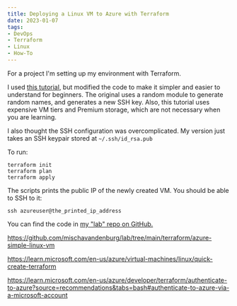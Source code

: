 ```yaml
---
title: Deploying a Linux VM to Azure with Terraform
date: 2023-01-07
tags:
- DevOps
- Terraform
- Linux
- How-To
---
```


For a project I'm setting up my environment with Terraform. 

I used [this tutorial](https://learn.microsoft.com/en-us/azure/virtual-machines/linux/quick-create-terraform), but modified the code to make it simpler and easier to understand for beginners. The original uses a random module to generate random names, and generates a new SSH key. Also, this tutorial uses expensive VM tiers and Premium storage, which are not necessary when you are learning.

I also thought the SSH configuration was overcomplicated. My version just takes an SSH keypair stored at `~/.ssh/id_rsa.pub`

To run:

```hcl
terraform init
terraform plan
terraform apply
```

The scripts prints the public IP of the newly created VM. You should be able to SSH to it:

`ssh azureuser@the_printed_ip_address`

You can find the code in [my "lab" repo on GitHub.](https://github.com/mischavandenburg/lab/tree/main/terraform/azure-simple-linux-vm)

https://github.com/mischavandenburg/lab/tree/main/terraform/azure-simple-linux-vm

https://learn.microsoft.com/en-us/azure/virtual-machines/linux/quick-create-terraform

https://learn.microsoft.com/en-us/azure/developer/terraform/authenticate-to-azure?source=recommendations&tabs=bash#authenticate-to-azure-via-a-microsoft-account
